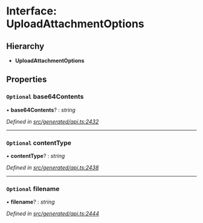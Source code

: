 # Interface: UploadAttachmentOptions

## Hierarchy

* **UploadAttachmentOptions**

## Properties

### `Optional` base64Contents

• **base64Contents**? : *string*

*Defined in [src/generated/api.ts:2432](https://github.com/mailslurp/mailslurp-client/blob/a26884c/src/generated/api.ts#L2432)*

___

### `Optional` contentType

• **contentType**? : *string*

*Defined in [src/generated/api.ts:2438](https://github.com/mailslurp/mailslurp-client/blob/a26884c/src/generated/api.ts#L2438)*

___

### `Optional` filename

• **filename**? : *string*

*Defined in [src/generated/api.ts:2444](https://github.com/mailslurp/mailslurp-client/blob/a26884c/src/generated/api.ts#L2444)*
